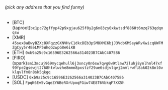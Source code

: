 ###### (pick any address that you find funny)
- [BTC] (taproot)`bc1pc72gffyp42p9xgjau625f0y2g6n83zy0xkwtsdf8860t6mzq763qdqnqsw`
- [XMR] `45sex8aBwyBZXc8XFqzzGXNVHvC1dkcDEb3pSM8XMC6bjJ3VdbKMSeyWRvXwicqUWFMZgCyy5r4BeLMP5WhqGzwpG8e6iKB`
- [ETH] `0xb9a25c9c16596E3262566a314023B7CAbC407586`
- [FIRO] (spark)`sm13mcuj969mycqehull6j3xncy0n6sw7qvg6w9tlaw72luhj8ynlhml47xf99fpe2gsewjt2768htvlwzhe8mmn8pxstzf29ue6sdjvlqvj2mmlrwfl8ak02k8nl0vklqvlfm8n8sk5qkgq`
- [USDC] `0xb9a25c9c16596E3262566a314023B7CAbC407586`
- [SOL] `FpqK6Ev5vGqeZY6BeRXrUpoqFGiw74E8T6VbkqF7XX5h`
